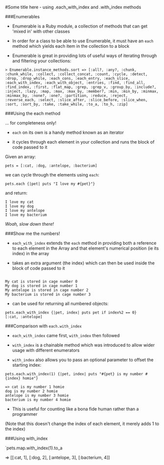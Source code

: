 #Some title here - using .each_with_index and .with_index methods

###Enumerables

- Enumerable is a Ruby module, a collection of methods that can get 'mixed in' with other classes

- In order for a class to be able to use Enumerable, it must have an `each` method which yields each item in the collection to a block

- Enumerable is great in providing lots of useful ways of iterating through and filtering your collections:

`> Enumerable.instance_methods.sort
 => [:all?, :any?, :chunk, :chunk_while, :collect, :collect_concat, :count, :cycle, :detect, :drop, :drop_while, :each_cons, :each_entry, :each_slice, :each_with_index, :each_with_object, :entries, :find, :find_all, :find_index, :first, :flat_map, :grep, :grep_v, :group_by, :include?, :inject, :lazy, :map, :max, :max_by, :member?, :min, :min_by, :minmax, :minmax_by, :none?, :one?, :partition, :reduce, :reject, :reverse_each, :select, :slice_after, :slice_before, :slice_when, :sort, :sort_by, :take, :take_while, :to_a, :to_h, :zip]`


###Using the each method

... for completeness only!

- `each` on its own is a handy method known as an iterator

- it cycles through each element in your collection and runs the block of code passed to it

Given an array:

`pets = [:cat, :dog, :antelope, :bacterium]`

we can cycle through the elements using `each`:

`pets.each {|pet| puts "I love my #{pet}"}`

and return:

```
I love my cat
I love my dog
I love my antelope
I love my bacterium
```

*Woah, slow down there!*


###Show me the numbers!

- `each_with_index` extends the `each` method in providing both a reference to each element in the Array and that element's numerical position (ie its index) in the array

- takes an extra argument (the index) which can then be used inside the block of code passed to it

```pets.each_with_index {|pet,index| puts "My #{pet} is stored in cage number #{index}"}

My cat is stored in cage number 0
My dog is stored in cage number 1
My antelope is stored in cage number 2
My bacterium is stored in cage number 3
```

- can be used for returning all numbered objects:

```
pets.each_with_index {|pet, index| puts pet if index%2 == 0}
[:cat, :antelope]
```


###Comparison with `each.with_index`

- `each_with_index` came first, `with_index` then followed

- `with_index` is a chainable method which was introduced to allow wider usage with different enumerators

- `with_index` also allows you to pass an optional parameter to offset the starting index:

```
pets.each.with_index(1) {|pet, index| puts "#{pet} is my number #{index} homie"}

=> cat is my number 1 homie
dog is my number 2 homie
antelope is my number 3 homie
bacterium is my number 4 homie
```

- This is useful for counting like a bona fide human rather than a programmer

(Note that this doesn't change the index of each element, it merely adds 1 to the index)


###Using with_index

`pets.map.with_index(1).to_a

=> [[:cat, 1], [:dog, 2], [:antelope, 3], [:bacterium, 4]]
```
